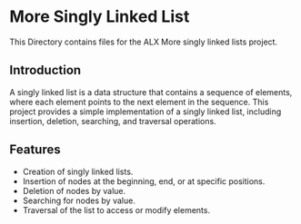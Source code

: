 # More Singly Linked List

This Directory contains files for the ALX More singly linked lists project.

## Introduction

A singly linked list is a data structure that contains a sequence of elements, where each element points to the next element in the sequence. This project provides a simple implementation of a singly linked list, including insertion, deletion, searching, and traversal operations.

## Features

- Creation of singly linked lists.
- Insertion of nodes at the beginning, end, or at specific positions.
- Deletion of nodes by value.
- Searching for nodes by value.
- Traversal of the list to access or modify elements.
